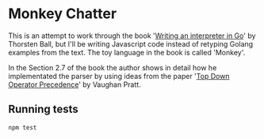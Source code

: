 Monkey Chatter
==============

This is an attempt to work through the book 
'[Writing an interpreter in Go](https://interpreterbook.com/)' by Thorsten Ball,
but I'll be writing Javascript code instead of retyping Golang examples from the text. 
The toy language in the book is called 'Monkey'.

In the Section 2.7 of the book the author shows in detail how he implementated the parser 
by using ideas from 
the paper '[Top Down Operator Precedence](https://tdop.github.io/)' by Vaughan Pratt.

Running tests
-------------

`npm test`
